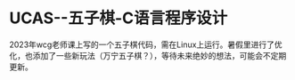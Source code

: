 # UCAS--五子棋-C语言程序设计
2023年wcg老师课上写的一个五子棋代码，需在Linux上运行。暑假里进行了优化，也添加了一些新玩法（万宁五子棋？），等待未来绝妙的想法，可能会不定期更新。
